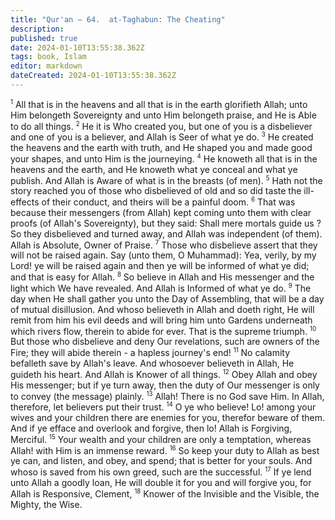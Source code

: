```yaml
---
title: "Qur'an — 64.  at-Taghabun: The Cheating"
description: 
published: true
date: 2024-01-10T13:55:38.362Z
tags: book, Islam
editor: markdown
dateCreated: 2024-01-10T13:55:38.362Z
---
```




<span id="v1"><sup><small>1</small></sup></span>  All that is in the heavens and all that is in the earth glorifieth Allah; unto Him belongeth Sovereignty and unto Him belongeth praise, and He is Able to do all things.
<span id="v2"><sup><small>2</small></sup></span>  He it is Who created you, but one of you is a disbeliever and one of you is a believer, and Allah is Seer of what ye do.
<span id="v3"><sup><small>3</small></sup></span>  He created the heavens and the earth with truth, and He shaped you and made good your shapes, and unto Him is the journeying.
<span id="v4"><sup><small>4</small></sup></span>  He knoweth all that is in the heavens and the earth, and He knoweth what ye conceal and what ye publish. And Allah is Aware of what is in the breasts (of men).
<span id="v5"><sup><small>5</small></sup></span>  Hath not the story reached you of those who disbelieved of old and so did taste the ill-effects of their conduct, and theirs will be a painful doom.
<span id="v6"><sup><small>6</small></sup></span>  That was because their messengers (from Allah) kept coming unto them with clear proofs (of Allah's Sovereignty), but they said: Shall mere mortals guide us ? So they disbelieved and turned away, and Allah was independent (of them). Allah is Absolute, Owner of Praise.
<span id="v7"><sup><small>7</small></sup></span>  Those who disbelieve assert that they will not be raised again. Say (unto them, O Muhammad): Yea, verily, by my Lord! ye will be raised again and then ye will be informed of what ye did; and that is easy for Allah.
<span id="v8"><sup><small>8</small></sup></span>  So believe in Allah and His messenger and the light which We have revealed. And Allah is Informed of what ye do.
<span id="v9"><sup><small>9</small></sup></span>  The day when He shall gather you unto the Day of Assembling, that will be a day of mutual disillusion. And whoso believeth in Allah and doeth right, He will remit from him his evil deeds and will bring him unto Gardens underneath which rivers flow, therein to abide for ever. That is the supreme triumph.
<span id="v10"><sup><small>10</small></sup></span>  But those who disbelieve and deny Our revelations, such are owners of the Fire; they will abide therein - a hapless journey's end!
<span id="v11"><sup><small>11</small></sup></span>  No calamity befalleth save by Allah's leave. And whosoever believeth in Allah, He guideth his heart. And Allah is Knower of all things.
<span id="v12"><sup><small>12</small></sup></span>  Obey Allah and obey His messenger; but if ye turn away, then the duty of Our messenger is only to convey (the message) plainly.
<span id="v13"><sup><small>13</small></sup></span>  Allah! There is no God save Him. In Allah, therefore, let believers put their trust.
<span id="v14"><sup><small>14</small></sup></span>  O ye who believe! Lo! among your wives and your children there are enemies for you, therefor beware of them. And if ye efface and overlook and forgive, then lo! Allah is Forgiving, Merciful.
<span id="v15"><sup><small>15</small></sup></span>  Your wealth and your children are only a temptation, whereas Allah! with Him is an immense reward.
<span id="v16"><sup><small>16</small></sup></span>  So keep your duty to Allah as best ye can, and listen, and obey, and spend; that is better for your souls. And whoso is saved from his own greed, such are the successful.
<span id="v17"><sup><small>17</small></sup></span>  If ye lend unto Allah a goodly loan, He will double it for you and will forgive you, for Allah is Responsive, Clement,
<span id="v18"><sup><small>18</small></sup></span>  Knower of the Invisible and the Visible, the Mighty, the Wise.